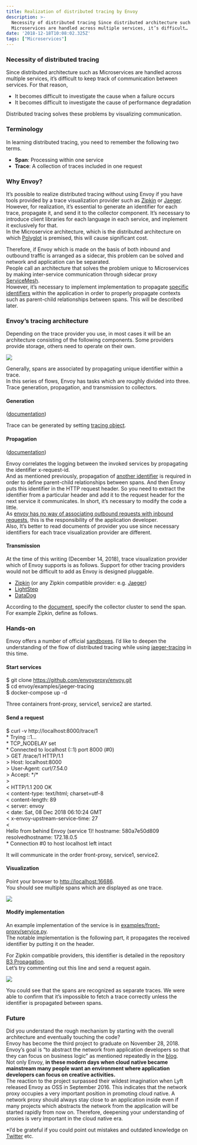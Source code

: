 ```yaml
---
title: Realization of distributed tracing by Envoy
description: >-
  Necessity of distributed tracing Since distributed architecture such as
  Microservices are handled across multiple services, it’s difficult…
date: '2018-12-18T10:08:02.325Z'
tags: ["Microservices"]
---
```


### Necessity of distributed tracing

Since distributed architecture such as Microservices are handled across multiple services, it’s difficult to keep track of communication between services. For that reason,

*   It becomes difficult to investigate the cause when a failure occurs
*   It becomes difficult to investigate the cause of performance degradation

Distributed tracing solves these problems by visualizing communication.

### Terminology

In learning distributed tracing, you need to remember the following two terms.

*   **Span**: Processing within one service
*   **Trace**: A collection of traces included in one request

### Why Envoy?

It’s possible to realize distributed tracing without using Envoy if you have tools provided by a trace visualization provider such as [Zipkin](https://zipkin.io/) or [Jaeger](https://www.jaegertracing.io/).  
However, for realization, it’s essential to generate an identifier for each trace, propagate it, and send it to the collector component. It’s necessary to introduce client libraries for each language in each service, and implement it exclusively for that.  
In the Microservice architecture, which is the distributed architecture on which [Polyglot](https://searchsoftwarequality.techtarget.com/definition/polyglot-programming) is premised, this will cause significant cost.

Therefore, if Envoy which is made on the basis of both inbound and outbound traffic is arranged as a sidecar, this problem can be solved and network and application can be separated.  
People call an architecture that solves the problem unique to Microservices by making inter-service communication through sidecar proxy [ServiceMesh](https://blog.buoyant.io/2017/04/25/whats-a-service-mesh-and-why-do-i-need-one/).  
However, it’s necessary to implement implementation to propagate [specific identifiers](https://www.envoyproxy.io/docs/envoy/latest/configuration/http_conn_man/headers) within the application in order to properly propagate contexts such as parent-child relationships between spans. This will be described later.

### Envoy’s tracing architecture

Depending on the trace provider you use, in most cases it will be an architecture consisting of the following components. Some providers provide storage, others need to operate on their own.

![](https://cdn-images-1.medium.com/max/800/1*Tu2WZtoFf26CTGCHAKYqCg.png)

Generally, spans are associated by propagating unique identifier within a trace.  
In this series of flows, Envoy has tasks which are roughly divided into three. Trace generation, propagation, and transmission to collectors.

#### Generation

([documentation](https://www.envoyproxy.io/docs/envoy/latest/intro/arch_overview/tracing#how-to-initiate-a-trace))

Trace can be generated by setting [tracing object](https://www.envoyproxy.io/docs/envoy/latest/api-v2/config/filter/network/http_connection_manager/v2/http_connection_manager.proto#envoy-api-msg-config-filter-network-http-connection-manager-v2-httpconnectionmanager-tracing).

#### Propagation

([documentation](https://www.envoyproxy.io/docs/envoy/latest/intro/arch_overview/tracing#trace-context-propagation))

Envoy correlates the logging between the invoked services by propagating the identifier x-request-id.  
And as mentioned previously, propagation of [another identifier](https://www.envoyproxy.io/docs/envoy/latest/configuration/http_conn_man/headers) is required in order to define parent-child relationships between spans. And then Envoy puts this identifier in the HTTP request header. So you need to extract the identifier from a particular header and add it to the request header for the next service it communicates. In short, it’s necessary to modify the code a little.  
As [envoy has no way of associating outbound requests with inbound requests](https://github.com/envoyproxy/envoy/issues/5266), this is the responsibility of the application developer.  
Also, It’s better to read documents of provider you use since necessary identifiers for each trace visualization provider are different.

#### Transmission

At the time of this writing (December 14, 2018), trace visualization provider which of Envoy supports is as follows. Support for other tracing providers would not be difficult to add as Envoy is designed pluggable.

*   [Zipkin](http://zipkin.io/) (or any Zipkin compatible provider: e.g. [Jaeger](https://www.jaegertracing.io/))
*   [LightStep](http://lightstep.com/)
*   [DataDog](https://datadoghq.com/)

According to the [document](https://www.envoyproxy.io/docs/envoy/latest/api-v2/config/trace/v2/trace.proto), specify the collector cluster to send the span. For example Zipkin, define as follows.

### Hands-on

Envoy offers a number of official [sandboxes](https://www.envoyproxy.io/docs/envoy/latest/start/start#sandboxes). I’d like to deepen the understanding of the flow of distributed tracing while using [jaeger-tracing](https://github.com/envoyproxy/envoy/tree/master/examples/jaeger-tracing) in this time.

#### Start services

$ git clone https://github.com/envoyproxy/envoy.git  
$ cd envoy/examples/jaeger-tracing  
$ docker-compose up -d

Three containers front-proxy, service1, service2 are started.

#### Send a request

$ curl -v http://localhost:8000/trace/1  
\*   Trying ::1...  
\* TCP\_NODELAY set  
\* Connected to localhost (::1) port 8000 (#0)  
\> GET /trace/1 HTTP/1.1  
\> Host: localhost:8000  
\> User-Agent: curl/7.54.0  
\> Accept: \*/\*  
\>  
< HTTP/1.1 200 OK  
< content-type: text/html; charset=utf-8  
< content-length: 89  
< server: envoy  
< date: Sat, 08 Dec 2018 06:10:24 GMT  
< x-envoy-upstream-service-time: 27  
<  
Hello from behind Envoy (service 1)! hostname: 580a7e50d809 resolvedhostname: 172.18.0.5  
\* Connection #0 to host localhost left intact

It will communicate in the order front-proxy, service1, service2.

#### Visualization

Point your browser to [http://localhost:16686](http://localhost:16686).  
You should see multiple spans which are displayed as one trace.

![](https://cdn-images-1.medium.com/max/800/1*fmQ07BJCOL9ptDsflViHsA.png)

#### Modify implementation

An example implementation of the service is in [examples/front-proxy/service.py](https://github.com/envoyproxy/envoy/blob/master/examples/front-proxy/service.py).  
The notable implementation is the following part, it propagates the received identifier by putting it on the header.

For Zipkin compatible providers, this identifier is detailed in the repository [B3 Propagation](https://github.com/openzipkin/b3-propagation).  
Let’s try commenting out this line and send a request again.

![](https://cdn-images-1.medium.com/max/800/1*rlSZ3Aknoul83EDz7tTQBw.png)

You could see that the spans are recognized as separate traces. We were able to confirm that it’s impossible to fetch a trace correctly unless the identifier is propagated between spans.

### Future

Did you understand the rough mechanism by starting with the overall architecture and eventually touching the code?  
Envoy has become the third project to graduate on November 28, 2018. Envoy’s goal is “to abstract the network from application developers so that they can focus on business logic” as mentioned repeatedly in the [blog](https://blog.envoyproxy.io/envoy-graduates-a6f71879852e).  
Not only Envoy, **in these modern days when cloud native became mainstream many people want an environment where application developers can focus on creative activities.**  
The reaction to the project surpassed their wildest imagination when Lyft released Envoy as OSS in September 2016. This indicates that the network proxy occupies a very important position in promoting cloud native. A network proxy should always stay close to an application inside even if many projects which abstracts the network from the application will be started rapidly from now on. Therefore, deepening your understanding of proxies is very important in the cloud native era.

\*I’d be grateful if you could point out mistakes and outdated knowledge on [Twitter](https://twitter.com/nakabonne/) etc.

